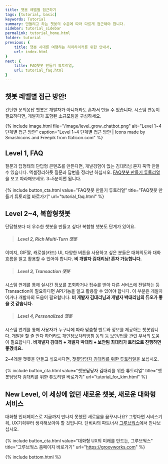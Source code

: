 ```yaml
---
title: 챗봇 레벨별 접근하기   
tags: [tutorial, basic]
keywords: Tutorial
summary: 만들려고 하는 챗봇의 수준에 따라 다르게 접근해야 합니다.
sidebar: tutorial_sidebar
permalink: tutorial_home.html
folder: tutorial
previous: {
    title: 챗봇 시대를 여행하는 히치하이커를 위한 안내서,
    url: index.html
}
next: {
    title: FAQ챗봇 만들기 튜토리얼,
    url: tutorial_faq.html
}
---
```



## 챗봇 레벨별 접근 방안!

간단한 문의응답 챗봇은 개발자가 아니더라도 혼자서 만들 수 있습니다. 시스템 연동이 필요하다면, 개발자가 포함된 소규모팀을 구성하세요.

{% include image.html file="/image/level_grow_chatbot.png" alt="Level 1~4 단계별 접근 방안" caption="Level 1~4 단계별 접근 방안 | Icons made by Smashicons and Freepik from flaticon.com" %}





## Level 1, FAQ
질문과 답형태의 단답형 콘텐츠를 만든다면, 개발경험이 없는 김대리님 혼자 뚝딱 만들 수 있습니다. 엑셀정리하듯 질문과 답변을 정리만 하십시오.
[FAQ챗봇 만들기 튜토리얼](tutorial_faq.html)을 보고 따라해보세요. 3~5분이면 됩니다.
<br/><br/>
{% include button_cta.html value="FAQ챗봇 만들기 튜토리얼" title="FAQ챗봇 만들기 튜토리얼 바로가기" url="tutorial_faq.html" %}



## Level 2~4, 복합형챗봇
단답형보다 더 우수한 챗봇을 만들고 싶다! 복합형 챗봇도 단계가 있어요. 

>##### Level 2, Rich Multi-Turn 챗봇
이미지, GIF짤, 캐로셀(카드) UI, 다양한 버튼을 사용하고 싶은 분들은 대화의도와 대화흐름을 알고 활용할 수 있어야 합니다. 
**비 개발자 김대리님! 혼자 가능합니다.**


>##### Level 3, Transaction 챗봇
시스템 연계를 통해 실시간 정보를 조회하거나 접수를 받아 다른 서비스에 전달하는 등 Transaction이 필요하다면 API기능을 알고 활용할 수 있어야 합니다.
이 부분은 개발자이거나 개발자의 도움이 필요합니다. **비 개발자 김대리님과 개발자 박대리님의 듀오가 좋을 것 같습니다.**

>##### Level 4, Personalized 챗봇
시스템 연계를 통해 사용자가 누구냐에 따라 맞춤형 멘트와 정보를 제공하는 챗봇입니다. 개발을 할 줄 안다 하더라도 개인정보처리방침 동의 등 보안/법률 관련 부서의 도움이 필요합니다.
**비개발자 김대리 + 개발자 박대리 + 보안팀 최대리가 트리오로 진행하면 좋겠네요.**

2~4레벨 챗봇을 만들고 싶으시다면, [챗봇담당자 김대리를 위한 튜토리얼](tutorial_for_kim.html, '챗봇담당자 김대리를 위한 튜토리얼 바로가기')을 보십시오. 
<br/><br/>
{% include button_cta.html value="챗봇담당자 김대리를 위한 튜토리얼" title="챗봇담당자 김대리를 위한 튜토리얼 바로가기" url="tutorial_for_kim.html" %}


## New Level, 이 세상에 없던 새로운 챗봇, 새로운 대화형 서비스
대화형 인터페이스로 지금까지 만나지 못했던 새로움을 꿈꾸시나요? 그렇다면 서비스기획, UX기획부터 생각해보아야 할 것입니다. 단비Ai의 파트너사 [그루브웍스](https://groovworks.com)에서 만나보십시오.
<br/><br/>
{% include button_cta.html value="대화형 UX의 미래를 만드는, 그루브웍스" title="그루브웍스 홈페이지 바로가기" url="https://groovworks.com" %}




{% include bottom.html %}
